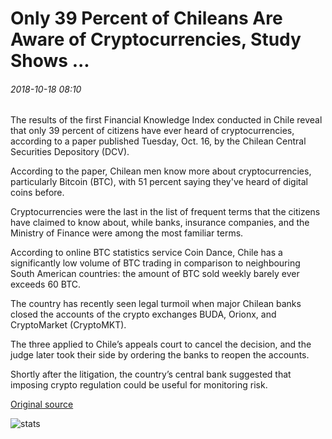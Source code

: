 # Only 39 Percent of Chileans Are Aware of Cryptocurrencies, Study Shows ...

###### 2018-10-18 08:10

The results of the first Financial Knowledge Index conducted in Chile reveal that only 39 percent of citizens have ever heard of cryptocurrencies, according to a paper published Tuesday, Oct. 16, by the Chilean Central Securities Depository (DCV).

According to the paper, Chilean men know more about cryptocurrencies, particularly Bitcoin (BTC), with 51 percent saying they've heard of digital coins before.

Cryptocurrencies were the last in the list of frequent terms that the citizens have claimed to know about, while banks, insurance companies, and the Ministry of Finance were among the most familiar terms.

According to online BTC statistics service Coin Dance, Chile has a significantly low volume of BTC trading in comparison to neighbouring South American countries: the amount of BTC sold weekly barely ever exceeds 60 BTC.

The country has recently seen legal turmoil when major Chilean banks closed the accounts of the crypto exchanges BUDA, Orionx, and CryptoMarket (CryptoMKT).

The three applied to Chile’s appeals court to cancel the decision, and the judge later took their side by ordering the banks to reopen the accounts.

Shortly after the litigation, the country’s central bank suggested that imposing crypto regulation could be useful for monitoring risk.

[Original source](https://cointelegraph.com/news/only-39-percent-of-chileans-are-aware-of-cryptocurrencies-study-shows)

![stats](https://c.statcounter.com/11760860/0/a89fa40b/1/ "stats")